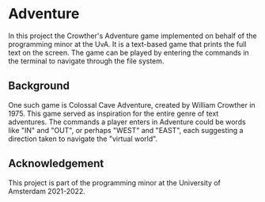 # Adventure

In this project the Crowther's Adventure game implemented on behalf of the programming minor at the UvA. It is a text-based game that prints the full text on the screen. The game can be played by entering the commands in the terminal to navigate through the file system. 

## Background

One such game is Colossal Cave Adventure, created by William Crowther in 1975. This game served as inspiration for the entire genre of text adventures. The commands a player enters in Adventure could be words like "IN" and "OUT", or perhaps "WEST" and "EAST", each suggesting a direction taken to navigate the "virtual world".


## Acknowledgement

This project is part of the programming minor at the University of Amsterdam 2021-2022.